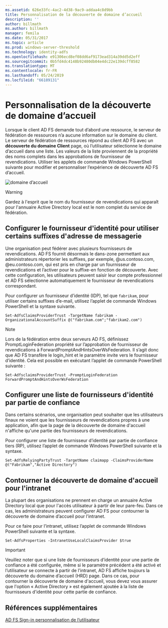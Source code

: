 ```yaml
---
ms.assetid: 626e33fc-4ac2-4d38-9ac9-addaa4c8d9bb
title: Personnalisation de la découverte de domaine d’accueil
description: ''
author: billmath
ms.author: billmath
manager: femila
ms.date: 05/31/2017
ms.topic: article
ms.prod: windows-server-threshold
ms.technology: identity-adfs
ms.openlocfilehash: e91306ecd8ef08dd6af9173ead314a39dd5d2eff
ms.sourcegitcommit: 0b5fd4dc4148b92480db04e4dc22e139dcff8582
ms.translationtype: MT
ms.contentlocale: fr-FR
ms.lasthandoff: 05/24/2019
ms.locfileid: "66189131"
---
```

# <a name="home-realm-discovery-customization"></a>Personnalisation de la découverte de domaine d’accueil


Lorsque le client AD FS demande tout d’abord une ressource, le serveur de fédération de ressources n’a aucune information sur le domaine du client. Le serveur de fédération de ressources répond au client AD FS avec un **découverte du domaine Client** page, où l’utilisateur sélectionne le domaine d’accueil dans une liste. Les valeurs de la liste proviennent de la propriété des noms complets dans les approbations de fournisseur de revendications. Utiliser les applets de commande Windows PowerShell suivante pour modifier et personnaliser l’expérience de découverte AD FS d’accueil.  
  
![domaine d’accueil](media/AD-FS-user-sign-in-customization/ADFS_Blue_Custom4.png)  
  
> [!WARNING]  
> Gardez à l'esprit que le nom du fournisseur de revendications qui apparaît pour l'annuaire Active Directory local est le nom complet du service de fédération.  
  



## <a name="configure-identity-provider-to-use-certain-email-suffixes"></a>Configurer le fournisseur d'identité pour utiliser certains suffixes d'adresse de messagerie  
Une organisation peut fédérer avec plusieurs fournisseurs de revendications. AD FS fournit désormais le dans\-zone permettant aux administrateurs répertorier les suffixes, par exemple, @us.contoso.com, @eu.contoso.com, qui est pris en charge par un fournisseur de revendications et l’activer pour le suffixe\-en fonction de découverte. Avec cette configuration, les utilisateurs peuvent saisir leur compte professionnel et AD FS sélectionne automatiquement le fournisseur de revendications correspondant.  
  
Pour configurer un fournisseur d’identité \(IDP\), tel que `fabrikam`, pour utiliser certains suffixes d’e-mail, utilisez l’applet de commande Windows PowerShell et la syntaxe suivante.  
  

`Set-AdfsClaimsProviderTrust -TargetName fabrikam -OrganizationalAccountSuffix @("fabrikam.com";"fabrikam2.com") ` 
 
>[!NOTE]
> Lors de la fédération entre deux serveurs AD FS, définissez PromptLoginFederation propriété sur l’approbation de fournisseur de revendications à ForwardPromptAndHintsOverWsFederation.  Il s’agit donc que AD FS transfère le login_hint et le paramètre invite vers le fournisseur d’identité.  Cela est possible en exécutant l’applet de commande PowerShell suivante :
>
>`Set-AdfsclaimsProviderTrust -PromptLoginFederation ForwardPromptAndHintsOverWsFederation`

## <a name="configure-an-identity-provider-list-per-relying-party"></a>Configurer une liste de fournisseurs d'identité par partie de confiance  
Dans certains scénarios, une organisation peut souhaiter que les utilisateurs finaux ne voient que les fournisseurs de revendications propres à une application, afin que la page de la découverte de domaine d'accueil n'affiche qu'une partie des fournisseurs de revendications.  
  
Pour configurer une liste de fournisseur d’identité par partie de confiance tiers \(RP\), utilisez l’applet de commande Windows PowerShell suivante et la syntaxe.  
  
 
`Set-AdfsRelyingPartyTrust -TargetName claimapp -ClaimsProviderName @("Fabrikam","Active Directory") ` 

  
## <a name="bypass-home-realm-discovery-for-the-intranet"></a>Contourner la découverte de domaine d'accueil pour l'intranet  
La plupart des organisations ne prennent en charge un annuaire Active Directory local que pour l'accès utilisateur à partir de leur pare-feu. Dans ce cas, les administrateurs peuvent configurer AD FS pour contourner la découverte de domaine d’accueil pour l’intranet.  
  
Pour ce faire pour l’intranet, utilisez l’applet de commande Windows PowerShell suivante et la syntaxe.  
  

`Set-AdfsProperties -IntranetUseLocalClaimsProvider $true ` 
 
  
> [!IMPORTANT]  
> Veuillez noter que si une liste de fournisseurs d’identité pour une partie de confiance a été configurée, même si le paramètre précédent a été activé et l’utilisateur se connecte à partir de l’intranet, AD FS affiche toujours la découverte du domaine d’accueil \(HRD\) page. Dans ce cas, pour contourner la découverte de domaine d'accueil, vous devez vous assurer que l'option « Active Directory » est également ajoutée à la liste de fournisseurs d'identité pour cette partie de confiance.  

## <a name="additional-references"></a>Références supplémentaires 
[AD FS Sign-in personnalisation de l’utilisateur](AD-FS-user-sign-in-customization.md)  
